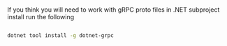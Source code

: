 ###

If you think you will need to work with gRPC proto files in .NET subproject install run the following

```bash

dotnet tool install -g dotnet-grpc
```
